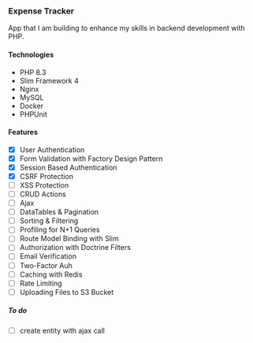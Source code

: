 ### Expense Tracker

App that I am building to enhance my skills in backend development with PHP.

#### Technologies
- PHP 8.3
- Slim Framework 4
- Nginx
- MySQL
- Docker
- PHPUnit

#### Features
- [x] User Authentication 
- [x] Form Validation with Factory Design Pattern
- [x] Session Based Authentication
- [x] CSRF Protection
- [ ] XSS Protection
- [ ] CRUD Actions
- [ ] Ajax 
- [ ] DataTables & Pagination
- [ ] Sorting & Filtering
- [ ] Profiling for N+1 Queries
- [ ] Route Model Binding with Slim
- [ ] Authorization with Doctrine Filters
- [ ] Email Verification
- [ ] Two-Factor Auh
- [ ] Caching with Redis
- [ ] Rate Limiting
- [ ] Uploading Files to S3 Bucket

##### To do
- [ ] create entity with ajax call